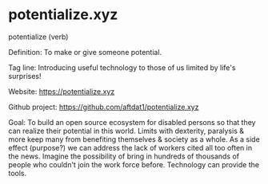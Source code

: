 # potentialize.xyz

potentialize (verb)

Definition: To make or give someone potential.

Tag line: Introducing useful technology to those of us limited by life's surprises!

Website: https://potentialize.xyz

Github project: https://github.com/aftdat1/potentialize.xyz

Goal: To build an open source ecosystem for disabled persons so that they can realize their potential in this world. Limits with dexterity, paralysis & more keep many from benefiting themselves & society as a whole. As a side effect (purpose?) we can address the lack of workers cited all too often in the news. Imagine the possibility of bring in hundreds of thousands of people who couldn't join the work force before. Technology can provide the tools.
